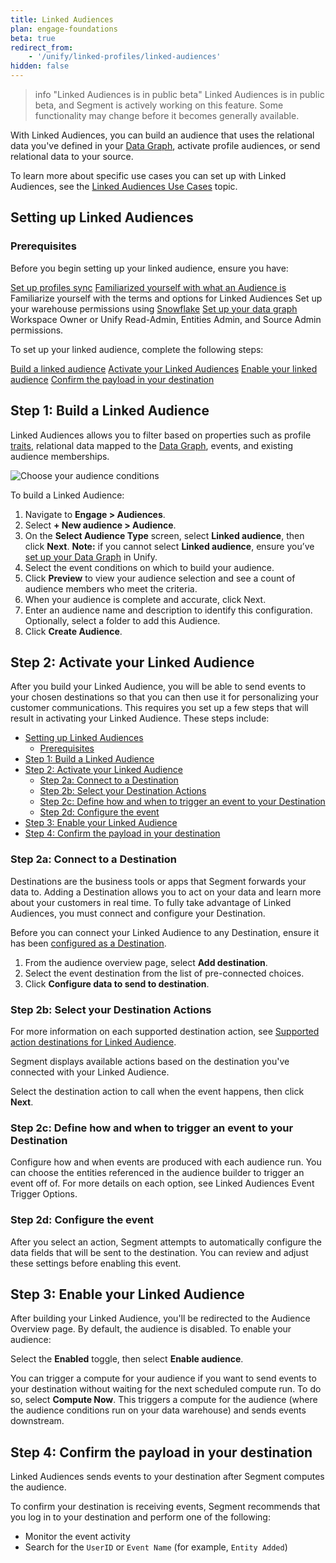 ```yaml
---
title: Linked Audiences
plan: engage-foundations
beta: true
redirect_from: 
    - '/unify/linked-profiles/linked-audiences'
hidden: false
---
```

> info "Linked Audiences is in public beta"
> Linked Audiences is in public beta, and Segment is actively working on this feature. Some functionality may change before it becomes generally available.

With Linked Audiences, you can build an audience that uses the relational data you've defined in your [Data Graph](/docs/unify/linked-profiles/data-graph/), activate profile audiences, or send relational data to your source.

To learn more about specific use cases you can set up with Linked Audiences, see the [Linked Audiences Use Cases](/docs/engage/audiences/linked_audiences/linked-audiences-use-cases/) topic.

## Setting up Linked Audiences

### Prerequisites

Before you begin setting up your linked audience, ensure you have:

[Set up profiles sync](/unify/profiles-sync/profiles-sync-setup/)
[Familiarized yourself with what an Audience is](/docs/engage/audiences)
Familiarize yourself with the terms and options for Linked Audiences
Set up your warehouse permissions using [Snowflake](/docs/unify/linked-profiles/setup-guides/snowflake-setup/)
[Set up your data graph](/docs/unify/linked-profiles/data-graph/)
Workspace Owner or Unify Read-Admin, Entities Admin, and Source Admin permissions.

To set up your linked audience, complete the following steps:

[Build a linked audience](#step-1-build-a-linked-audience)
[Activate your Linked Audiences](#step-3-activate-your-linked-audience)
[Enable your linked audience](#step-2-enable-your-linked-audience)
[Confirm the payload in your destination](#step-4-confirm-the-payload-in-your-destination)

## Step 1: Build a Linked Audience

Linked Audiences allows you to filter based on properties such as profile [traits](/docs/unify/#enrich-profiles-with-traits), relational data mapped to the [Data Graph](/docs/unify/linked-profiles/data-graph/), events, and existing audience memberships.

![Choose your audience conditions](/docs/engage/images/conditions.png)

To build a Linked Audience:

1. Navigate to **Engage > Audiences**.
2. Select **+ New audience > Audience**.
3. On the **Select Audience Type** screen, select **Linked audience**, then click **Next**.
**Note:** if you cannot select **Linked audience**, ensure you’ve [set up your Data Graph](/docs/unify/linked-profiles/data-graph/) in Unify.
4. Select the event conditions on which to build your audience.
5. Click **Preview** to view your audience selection and see a count of audience members who meet the criteria.
6. When your audience is complete and accurate, click Next.
7. Enter an audience name and description to identify this configuration.
Optionally, select a folder to add this Audience.
8. Click **Create Audience**.

## Step 2: Activate your Linked Audience

After you build your Linked Audience, you will be able to send events to your chosen destinations so that you can then use it for personalizing your customer communications. This requires you set up a few steps that will result in activating your Linked Audience. These steps include:

- [Setting up Linked Audiences](#setting-up-linked-audiences)
  - [Prerequisites](#prerequisites)
- [Step 1: Build a Linked Audience](#step-1-build-a-linked-audience)
- [Step 2: Activate your Linked Audience](#step-2-activate-your-linked-audience)
  - [Step 2a: Connect to a Destination](#step-2a-connect-to-a-destination)
  - [Step 2b: Select your Destination Actions](#step-2b-select-your-destination-actions)
  - [Step 2c: Define how and when to trigger an event to your Destination](#step-2c-define-how-and-when-to-trigger-an-event-to-your-destination)
  - [Step 2d: Configure the event](#step-2d-configure-the-event)
- [Step 3: Enable your Linked Audience](#step-3-enable-your-linked-audience)
- [Step 4: Confirm the payload in your destination](#step-4-confirm-the-payload-in-your-destination)

### Step 2a: Connect to a Destination

Destinations are the business tools or apps that Segment forwards your data to. Adding a Destination allows you to act on your data and learn more about your customers in real time. To fully take advantage of Linked Audiences, you must connect and configure your Destination.

Before you can connect your Linked Audience to any Destination, ensure it has been [configured as a Destination](connections/destinations/catalog/).

1. From the audience overview page, select **Add destination**.
2. Select the event destination from the list of pre-connected choices.
3. Click **Configure data to send to destination**.

### Step 2b: Select your Destination Actions

For more information on each supported destination action, see [Supported action destinations for Linked Audience](docs/engage/audiences/linked_audiences/linked_supported_destinations/).

Segment displays available actions based on the destination you've connected with your Linked Audience.

Select the destination action to call when the event happens, then click **Next**.

### Step 2c: Define how and when to trigger an event to your Destination

Configure how and when events are produced with each audience run. You can choose the entities referenced in the audience builder to trigger an event off of. For more details on each option, see Linked Audiences Event Trigger Options.

### Step 2d: Configure the event

After you select an action, Segment attempts to automatically configure the data fields that will be sent to the destination. You can review and adjust these settings before enabling this event.

## Step 3: Enable your Linked Audience

After building your Linked Audience, you'll be redirected to the Audience Overview page. By default, the audience is disabled. To enable your audience:

Select the **Enabled** toggle, then select **Enable audience**.

You can trigger a compute for your audience if you want to send events to your destination without waiting for the next scheduled compute run. To do so, select **Compute Now**. This triggers a compute for the audience (where the audience conditions run on your data warehouse) and sends events downstream.

## Step 4: Confirm the payload in your destination

Linked Audiences sends events to your destination after Segment computes the audience.

To confirm your destination is receiving events, Segment recommends that you log in to your destination and perform one of the following:
- Monitor the event activity
- Search for the `UserID` or `Event Name` (for example, `Entity Added`)